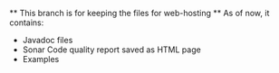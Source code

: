 ** This branch is for keeping the files for web-hosting **
As of now, it contains:
- Javadoc files
- Sonar Code quality report saved as HTML page
- Examples
